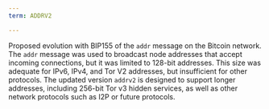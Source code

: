 ```yaml
---
term: ADDRV2

---
```

Proposed evolution with BIP155 of the `addr` message on the Bitcoin network. The `addr` message was used to broadcast node addresses that accept incoming connections, but it was limited to 128-bit addresses. This size was adequate for IPv6, IPv4, and Tor V2 addresses, but insufficient for other protocols. The updated version `addrv2` is designed to support longer addresses, including 256-bit Tor v3 hidden services, as well as other network protocols such as I2P or future protocols.